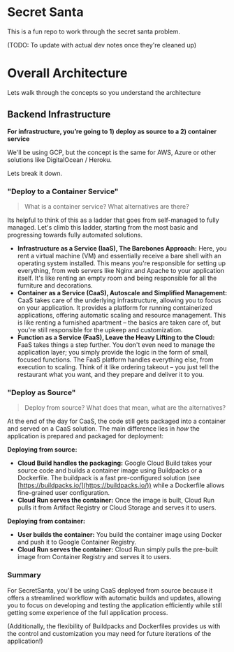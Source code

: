 # Secret Santa 

This is a fun repo to work through the secret santa problem. 

(TODO: To update with actual dev notes once they're cleaned up)

# Overall Architecture

Lets walk through the concepts so you understand the architecture 

## Backend Infrastructure

**For infrastructure, you’re going to 1) deploy as source to a 2) container service** 

We'll be using GCP, but the concept is the same for AWS, Azure or other solutions like DigitalOcean / Heroku.

Lets break it down. 

### "Deploy to a Container Service"
> What is a container service? What alternatives are there?

Its helpful to think of this as a ladder that goes from self-managed to fully managed. Let's climb this ladder, starting from the most basic and progressing towards fully automated solutions.

- **Infrastructure as a Service (IaaS), The Barebones Approach:** Here, you rent a virtual machine (VM) and essentially receive a bare shell with an operating system installed. This means you're responsible for setting up everything, from web servers like Nginx and Apache to your application itself. It's like renting an empty room and being responsible for all the furniture and decorations.
- **Container as a Service (CaaS), Autoscale and Simplified Management:** CaaS takes care of the underlying infrastructure, allowing you to focus on your application. It provides a platform for running containerized applications, offering automatic scaling and resource management. This is like renting a furnished apartment – the basics are taken care of, but you're still responsible for the upkeep and customization.
- **Function as a Service (FaaS), Leave the Heavy Lifting to the Cloud:** FaaS takes things a step further. You don't even need to manage the application layer; you simply provide the logic in the form of small, focused functions. The FaaS platform handles everything else, from execution to scaling. Think of it like ordering takeout – you just tell the restaurant what you want, and they prepare and deliver it to you.

### "Deploy as Source"

> Deploy from source? What does that mean, what are the alternatives?

At the end of the day for CaaS, the code still gets packaged into a container and served on a CaaS solution. The main difference lies in *how* the application is prepared and packaged for deployment:

**Deploying from source:**

- **Cloud Build handles the packaging:** Google Cloud Build takes your source code and builds a container image using Buildpacks or a Dockerfile. The buildpack is a fast pre-configured solution (see [https://buildpacks.io/](https://buildpacks.io/)) while a Dockerfile allows fine-grained user configuration. 
- **Cloud Run serves the container:** Once the image is built, Cloud Run pulls it from Artifact Registry or Cloud Storage and serves it to users.

**Deploying from container:**

- **User builds the container:** You build the container image using Docker and push it to Google Container Registry.
- **Cloud Run serves the container:** Cloud Run simply pulls the pre-built image from Container Registry and serves it to users.

### Summary

For SecretSanta, you'll be using CaaS deployed from source because it offers a streamlined workflow with automatic builds and updates, allowing you to focus on developing and testing the application efficiently while still getting some experience of the full application process. 

(Additionally, the flexibility of Buildpacks and Dockerfiles provides us with the control and customization you may need for future iterations of the application!)
